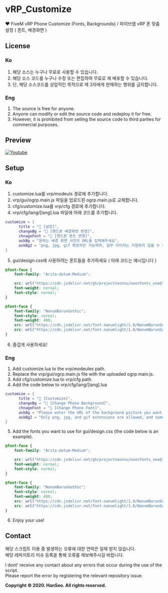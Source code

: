 # vRP_Customize
❤ FiveM vRP Phone Customize (Fonts, Backgrounds) / 파이브엠 vRP 폰 맞춤설정 ( 폰트, 배경화면 )

## License
### Ko
1. 해당 소스는 누구나 무료로 사용할 수 있습니다.
2. 해당 소스 코드를 누구나 수정 또는 편집하여 무료로 재 배포할 수 있습니다.
3. 단, 해당 소스코드를 상업적인 목적으로 제 3자에게 판매하는 행위를 금지합니다.

### Eng
1. The source is free for anyone.
2. Anyone can modify or edit the source code and redeploy it for free.
3. However, it is prohibited from selling the source code to third parties for commercial purposes.

## Preview
[![Youtube](http://img.youtube.com/vi/jYULvb8F2Wo/0.jpg)](https://youtu.be/jYULvb8F2Wo?t=0s) 

## Setup
### Ko

1. customize.lua를 vrp/modeuls 경로에 추가합니다.
2. vrp/gui/ogrp.main.js 파일을 업로드된 ogrp.main.js로 교체합니다.
3. cfg/customize.lua를 vrp/cfg 경로에 추가합니다.
4. vrp/cfg/lang/[lang].lua 파일에 아래 코드를 추가합니다.
```lua
customize = {
      title = "🔗 [설정]",
      changeBg = "📱 [핸드폰 배경화면 변경]",
      chnageFont = "📱 [핸드폰 폰트 변경]",
      askBg = "원하는 배경 화면 사진의 URL을 입력해주세요",
      askBg2 = "png, jpg, gif 확장자만 가능하며, 일부 이미지는 지원하지 않을 수 있습니다. 배경을 원래대로 돌리고 싶다면 RESET을 입력해주세요"
}
```

5. gui/design.css에 사용하려는 폰트들을 추가하세요 ( 아래 코드는 예시입니다 )
```css
@font-face {
	font-family: "Arita-dotum-Medium";

	src: url("https://cdn.jsdelivr.net/gh/projectnoonnu/noonfonts_one@1.0/Arita-dotum-Medium.woff") format("woff");
	font-weight: normal;
	font-style: normal;
}

@font-face {
	font-family: "NanumBarunGothic";
	font-style: normal;
	font-weight: 400;
	src: url("https://cdn.jsdelivr.net/font-nanumlight/1.0/NanumBarunGothicWeb.eot");
	src: url("https://cdn.jsdelivr.net/font-nanumlight/1.0/NanumBarunGothicWeb.eot?#iefix") format("embedded-opentype"), url("https://cdn.jsdelivr.net/font-nanumlight/1.0/NanumBarunGothicWeb.woff") format("woff"), url("https://cdn.jsdelivr.net/font-nanumlight/1.0/NanumBarunGothicWeb.ttf") format("truetype");
}
```
6. 즐겁게 사용하세요!

### Eng

1. Add customize.lua to the vrp/modeules path.
2. Replace the vrp/gui/ogrp.main.js file with the uploaded ogrp.main.js.
3. Add cfg/customize.lua to vrp/cfg path.
4. Add the code below to vrp/cfg/lang/[lang].lua
```lua
customize = {
      title = "🔗 [Customize]",
      changeBg = "📱 [Change Phone Background]",
      chnageFont = "📱 [Change Phone Font]",
      askBg = "Please enter the URL of the background picture you want.",
      askBg2 = "Only png, jpg, and gif extensions are allowed, and some images may not be supported. Enter RESET if you want to change the background."
}
```

5. Add the fonts you want to use for gui/design.css (the code below is an example).
```css
@font-face {
	font-family: "Arita-dotum-Medium";

	src: url("https://cdn.jsdelivr.net/gh/projectnoonnu/noonfonts_one@1.0/Arita-dotum-Medium.woff") format("woff");
	font-weight: normal;
	font-style: normal;
}

@font-face {
	font-family: "NanumBarunGothic";
	font-style: normal;
	font-weight: 400;
	src: url("https://cdn.jsdelivr.net/font-nanumlight/1.0/NanumBarunGothicWeb.eot");
	src: url("https://cdn.jsdelivr.net/font-nanumlight/1.0/NanumBarunGothicWeb.eot?#iefix") format("embedded-opentype"), url("https://cdn.jsdelivr.net/font-nanumlight/1.0/NanumBarunGothicWeb.woff") format("woff"), url("https://cdn.jsdelivr.net/font-nanumlight/1.0/NanumBarunGothicWeb.ttf") format("truetype");
}
```
6. Enjoy your use!

## Contact

해당 스크립트 이용 중 발생하는 오류에 대한 연락은 일체 받지 않습니다.</br>
해당 레파지토리 이슈 등록을 통해 오류를 제보해주시길 바랍니다.

I dont' receive any contact about any errors that occur during the use of the script.</br>
Please report the error by registering the relevant repository issue.

<strong>Copyright © 2020. HanSeo. All rights reserved.</strong>
